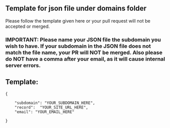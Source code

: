 ## Template for json file under domains folder

Please follow the template given here or your pull request will not be accepted or merged.

### IMPORTANT: Please name your JSON file the subdomain you wish to have. If your subdomain in the JSON file does not match the file name, your PR will NOT be merged. Also please do **NOT** have a comma after your email, as it will cause internal server errors.

## Template:
```
{  

    "subdomain": "YOUR_SUBDOMAIN_HERE",  
    "record":  "YOUR_SITE_URL_HERE",
    "email": "YOUR_EMAIL_HERE"

}
```
